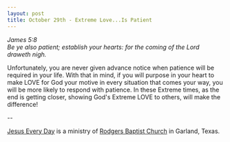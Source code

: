```yaml
---
layout: post
title: October 29th - Extreme Love...Is Patient
---
```


_James 5:8  
Be ye also patient; establish your hearts: for the coming of the
Lord draweth nigh._

Unfortunately, you are never given advance notice when patience
will be required in your life. With that in mind, if you will purpose
in your heart to make LOVE for God your motive in every situation that
comes your way, you will be more likely to respond with patience. In
these Extreme times, as the end is getting closer, showing God's
Extreme LOVE to others, will make the difference!

 --

<a href=http://jesuseveryday.net>Jesus Every Day</a> is a ministry of <a href=http://rodgersbaptist.net>Rodgers Baptist Church</a> in Garland, Texas.
